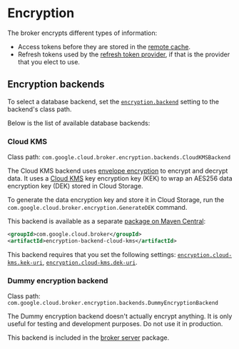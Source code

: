 # Encryption

The broker encrypts different types of information:

- Access tokens before they are stored in the [remote cache](caching.md#remote-cache).
- Refresh tokens used by the [refresh token provider](providers.md#refresh-token-provider), if that is the provider that you elect
  to use.

## Encryption backends

To select a database backend, set the [`encryption.backend`](settings.md#encryption.backend) setting
to the backend's class path.

Below is the list of available database backends:

### Cloud KMS

Class path: `com.google.cloud.broker.encryption.backends.CloudKMSBackend`

The Cloud KMS backend uses [envelope encryption](https://cloud.google.com/kms/docs/envelope-encryption)
to encrypt and decrypt data. It uses a [Cloud KMS](https://cloud.google.com/kms/) key encryption key (KEK)
to wrap an AES256 data encryption key (DEK) stored in Cloud Storage.

To generate the data encryption key and store it in Cloud Storage, run the
`com.google.cloud.broker.encryption.GenerateDEK` command.

This backend is available as a separate [package on Maven Central](https://search.maven.org/search?q=g:com.google.cloud.broker%20AND%20a:encryption-backend-cloud-kms):

```xml
<groupId>com.google.cloud.broker</groupId>
<artifactId>encryption-backend-cloud-kms</artifactId>
```

This backend requires that you set the following settings: [`encryption.cloud-kms.kek-uri`](settings.md#encryption.cloud-kms.kek-uri),
[`encryption.cloud-kms.dek-uri`](settings.md#encryption.cloud-kms.dek-uri).

### Dummy encryption backend

Class path: `com.google.cloud.broker.encryption.backends.DummyEncryptionBackend`

The Dummy encryption backend doesn't actually encrypt anything. It is only useful for testing
and development purposes. Do not use it in production.

This backend is included in the [broker server](broker-server.md) package.
